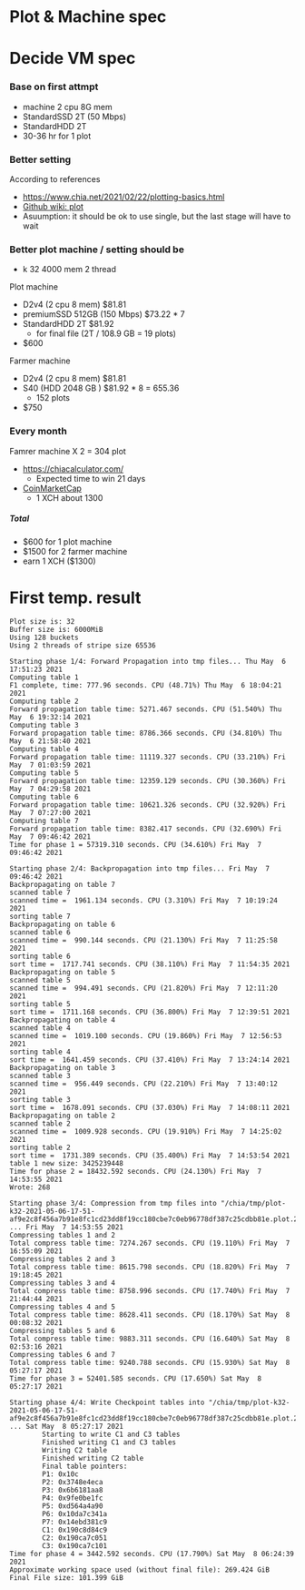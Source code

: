 Plot & Machine spec
===

# Decide VM spec

### Base on first attmpt

- machine 2 cpu 8G mem
- StandardSSD 2T (50 Mbps)
- StandardHDD 2T
- 30-36 hr for 1 plot

### Better setting

According to references
- https://www.chia.net/2021/02/22/plotting-basics.html
- [Github wiki: plot](https://github.com/Chia-Network/chia-blockchain/wiki/k-sizes#i5-4690k-debian-10-desktop)
- Asuumption: it should be ok to use single, but the last stage will have to wait

### Better plot machine / setting should be

- k 32 4000 mem 2 thread

Plot machine
- D2v4 (2 cpu 8 mem) $81.81
- premiumSSD 512GB (150 Mbps) $73.22 * 7
- StandardHDD 2T $81.92
  - for final file (2T / 108.9 GB = 19 plots)
- $600

Farmer machine
- D2v4 (2 cpu 8 mem) $81.81
- S40 (HDD 2048 GB ) $81.92 * 8 = 655.36
  - 152 plots
- $750

### Every month

Famrer machine X 2 = 304 plot
- https://chiacalculator.com/
  - Expected time to win 21 days
- [CoinMarketCap](https://coinmarketcap.com/zh-tw/currencies/chia-network/)
  - 1 XCH about 1300

##### Total
- $600 for 1 plot machine
- $1500 for 2 farmer machine
- earn 1 XCH ($1300)

# First temp. result

```
Plot size is: 32
Buffer size is: 6000MiB
Using 128 buckets
Using 2 threads of stripe size 65536

Starting phase 1/4: Forward Propagation into tmp files... Thu May  6 17:51:23 2021
Computing table 1
F1 complete, time: 777.96 seconds. CPU (48.71%) Thu May  6 18:04:21 2021
Computing table 2
Forward propagation table time: 5271.467 seconds. CPU (51.540%) Thu May  6 19:32:14 2021
Computing table 3
Forward propagation table time: 8786.366 seconds. CPU (34.810%) Thu May  6 21:58:40 2021
Computing table 4
Forward propagation table time: 11119.327 seconds. CPU (33.210%) Fri May  7 01:03:59 2021
Computing table 5
Forward propagation table time: 12359.129 seconds. CPU (30.360%) Fri May  7 04:29:58 2021
Computing table 6
Forward propagation table time: 10621.326 seconds. CPU (32.920%) Fri May  7 07:27:00 2021
Computing table 7
Forward propagation table time: 8382.417 seconds. CPU (32.690%) Fri May  7 09:46:42 2021
Time for phase 1 = 57319.310 seconds. CPU (34.610%) Fri May  7 09:46:42 2021

Starting phase 2/4: Backpropagation into tmp files... Fri May  7 09:46:42 2021
Backpropagating on table 7
scanned table 7
scanned time =  1961.134 seconds. CPU (3.310%) Fri May  7 10:19:24 2021
sorting table 7
Backpropagating on table 6
scanned table 6
scanned time =  990.144 seconds. CPU (21.130%) Fri May  7 11:25:58 2021
sorting table 6
sort time =  1717.741 seconds. CPU (38.110%) Fri May  7 11:54:35 2021
Backpropagating on table 5
scanned table 5
scanned time =  994.491 seconds. CPU (21.820%) Fri May  7 12:11:20 2021
sorting table 5
sort time =  1711.168 seconds. CPU (36.800%) Fri May  7 12:39:51 2021
Backpropagating on table 4
scanned table 4
scanned time =  1019.100 seconds. CPU (19.860%) Fri May  7 12:56:53 2021
sorting table 4
sort time =  1641.459 seconds. CPU (37.410%) Fri May  7 13:24:14 2021
Backpropagating on table 3
scanned table 3
scanned time =  956.449 seconds. CPU (22.210%) Fri May  7 13:40:12 2021
sorting table 3
sort time =  1678.091 seconds. CPU (37.030%) Fri May  7 14:08:11 2021
Backpropagating on table 2
scanned table 2
scanned time =  1009.928 seconds. CPU (19.910%) Fri May  7 14:25:02 2021
sorting table 2
sort time =  1731.389 seconds. CPU (35.400%) Fri May  7 14:53:54 2021
table 1 new size: 3425239448
Time for phase 2 = 18432.592 seconds. CPU (24.130%) Fri May  7 14:53:55 2021
Wrote: 268

Starting phase 3/4: Compression from tmp files into "/chia/tmp/plot-k32-2021-05-06-17-51-af9e2c8f456a7b91e8fc1cd23dd8f19cc180cbe7c0eb96778df387c25cdbb81e.plot.2.tmp" ... Fri May  7 14:53:55 2021
Compressing tables 1 and 2
Total compress table time: 7274.267 seconds. CPU (19.110%) Fri May  7 16:55:09 2021
Compressing tables 2 and 3
Total compress table time: 8615.798 seconds. CPU (18.820%) Fri May  7 19:18:45 2021
Compressing tables 3 and 4
Total compress table time: 8758.996 seconds. CPU (17.740%) Fri May  7 21:44:44 2021
Compressing tables 4 and 5
Total compress table time: 8628.411 seconds. CPU (18.170%) Sat May  8 00:08:32 2021
Compressing tables 5 and 6
Total compress table time: 9883.311 seconds. CPU (16.640%) Sat May  8 02:53:16 2021
Compressing tables 6 and 7
Total compress table time: 9240.788 seconds. CPU (15.930%) Sat May  8 05:27:17 2021
Time for phase 3 = 52401.585 seconds. CPU (17.650%) Sat May  8 05:27:17 2021

Starting phase 4/4: Write Checkpoint tables into "/chia/tmp/plot-k32-2021-05-06-17-51-af9e2c8f456a7b91e8fc1cd23dd8f19cc180cbe7c0eb96778df387c25cdbb81e.plot.2.tmp" ... Sat May  8 05:27:17 2021
        Starting to write C1 and C3 tables
        Finished writing C1 and C3 tables
        Writing C2 table
        Finished writing C2 table
        Final table pointers:
        P1: 0x10c
        P2: 0x3748e4eca
        P3: 0x6b6181aa8
        P4: 0x9fe0be1fc
        P5: 0xd564a4a90
        P6: 0x10da7c341a
        P7: 0x14ebd381c9
        C1: 0x190c8d84c9
        C2: 0x190ca7c051
        C3: 0x190ca7c101
Time for phase 4 = 3442.592 seconds. CPU (17.790%) Sat May  8 06:24:39 2021
Approximate working space used (without final file): 269.424 GiB
Final File size: 101.399 GiB
```
